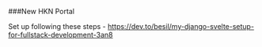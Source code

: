 ###New HKN Portal

Set up following these steps - https://dev.to/besil/my-django-svelte-setup-for-fullstack-development-3an8